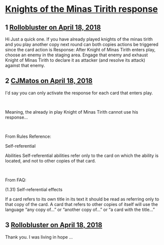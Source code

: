 # [Knights of the Minas Tirith response](https://community.fantasyflightgames.com/topic/273798-knights-of-the-minas-tirith-response/)

## 1 [Rollobluster on April 18, 2018](https://community.fantasyflightgames.com/topic/273798-knights-of-the-minas-tirith-response/?do=findComment&comment=3288834)

Hi Just a quick one. If you have already played knights of the minas tirith and you play another copy next round can both copies actions be triggered since the card action is Response: After Knight of Minas Tirith enters play, choose an enemy in the staging area. Engage that enemy and exhaust Knight of Minas Tirith to declare it as attacker (and resolve its attack) against that enemy.

## 2 [CJMatos on April 18, 2018](https://community.fantasyflightgames.com/topic/273798-knights-of-the-minas-tirith-response/?do=findComment&comment=3289218)

I'd say you can only activate the response for each card that enters play.

 

Meaning, the already in play Knight of Minas Tirith cannot use his response...

 

From Rules Reference:

Self-referential

Abilities Self-referential abilities refer only to the card on which the ability is located, and not to other copies of that card.

 

From FAQ:

(1.31) Self-referential effects

If a card refers to its own title in its text it should be read as referring only to that copy of the card. A card that refers to other copies of itself will use the language “any copy of...” or “another copy of...” or “a card with the title...”

## 3 [Rollobluster on April 18, 2018](https://community.fantasyflightgames.com/topic/273798-knights-of-the-minas-tirith-response/?do=findComment&comment=3289675)

Thank you. I was living in hope ...


